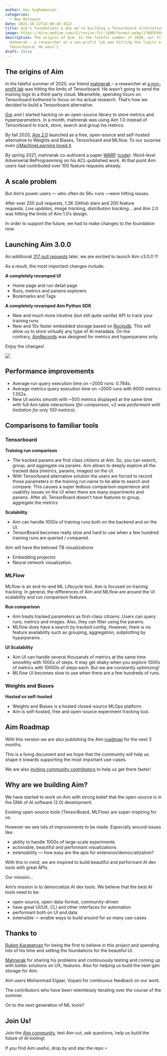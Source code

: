 ```yaml
---
author: Gev Soghomonian
categories:
  - New Releases
date: 2021-10-22T14:48:48.452Z
title: Aim’s foundations & why we’re building a Tensorboard alternative
image: https://miro.medium.com/v2/resize:fit:1400/format:webp/1*Bd5FbXnYnB3fbELmRLTPwA.png
description: The origins of Aim. In the fateful summer of 2020, our friend
  mahnerak – a researcher at a non-profit lab was hitting the limits of
  Tensorboard. He wasn’t
draft: false
---
```

## The origins of Aim

In the fateful summer of 2020, our friend [mahnerak](https://twitter.com/mahnerak) – a researcher at [a non-profit lab](https://yerevann.com/) was hitting the limits of Tensorboard. He wasn’t going to send the training logs to a third-party cloud. Meanwhile, spending hours on Tensorboard bothered to focus on his actual research. That’s how we decided to build a Tensorboard alternative.

[Gor](https://github.com/gorarakelyan) and I started hacking on an open-source library to store metrics and hyperparameters. In a month, mahnerak was using Aim 1.0 instead of Tensorboard to track, store, search and group his metrics.

By fall 2020, [Aim 2.0](https://aimstack.io/blog/new-releases/aim-v2-2-0-hugging-face-integration) launched as a free, open-source and self-hosted alternative to Weights and Biases, Tensorboard and MLflow. To our surprise even [r/MachineLearning loved it](https://www.reddit.com/r/MachineLearning/comments/jfgbij/project_aim_a_supereasy_way_to_record_search_and/).

 By spring 2021, mahnerak co-authoerd a paper [WARP](https://aclanthology.org/2021.acl-long.381/) ([code](https://github.com/yerevann/warp)): Word-level Adverserial ReProgramming on his ACL-published work. At that point Aim users had contributed over 100 feature requests already.

## A scale problem

But Aim’s power users — who often do 5K+ runs —were hitting issues.

After over 250 pull requests, 1.2K GitHub stars and 200 feature requests. *Live updates, image tracking, distribution tracking*… and Aim 2.0 was hitting the limits of Aim 1.0’s design.

In order to support the future, we had to make changes to the foundation now.

## Launching Aim 3.0.0

An additional [317 pull requests](https://github.com/aimhubio/aim/milestone/13?closed=1) later, we are excited to launch Aim v3.0.0 !!!

As a result, the most important changes include:

**A completely revamped UI**

* Home page and run detail page
* Runs, metrics and params explorers
* Bookmarks and Tags

**A completely revamped Aim Python SDK**

* New and much more intuitive (but still quite vanilla) API to track your training runs
* New and 10x faster embedded storage based on [Rocksdb](http://rocksdb.org/). This will allow us to store virtually any type of AI metadata. On the contrary, [AimRecords](https://github.com/aimhubio/aimrecords) was designed for metrics and hyperparams only.

Enjoy the changes!

![](https://miro.medium.com/v2/resize:fit:1400/1*xbg148dzileheVdOALBMBg.gif)

## Performance improvements

* Average run query execution time on ~2000 runs: 0.784s.
* Average metrics query execution time on ~2000 runs with 6000 metrics: 1.552s.
* New UI works smooth with ~500 metrics displayed at the same time with full Aim table interactions (*for comparison, v2 was performant with limitation for only 100 metrics*).

## Comparisons to familiar tools

### Tensorboard

**Training run comparison**

* The tracked params are first class citizens at Aim. So, you can search, group, and aggregate via params. Aim allows to deeply explore all the tracked data (metrics, params, images) on the UI.
* With Tensorboard alternative solution the users are forced to record those parameters in the training run name to be able to search and compare. This causes a super tedious comparison experience and usability issues on the UI when there are many experiments and params. After all, TensorBoard doesn’t have features to group, aggregate the metrics

**Scalability**

* Aim can handle 1000s of training runs both on the backend and on the UI.
* TensorBoard becomes really slow and hard to use when a few hundred training runs are queried / compared.

Aim will have the beloved TB visualizations

* Embedding projector.
* Neural network visualization.

### [](https://github.com/aimhubio/aim#mlflow)MLFlow

MLflow is an end-to-end ML Lifecycle tool. Aim is focused on training tracking. In general, the differences of Aim and MLflow are around the UI scalability and run comparison features.

**Run comparison**

* Aim treats tracked parameters as first-class citizens. Users can query runs, metrics and images. Also, they can filter using the params.
* MLflow does have a search by tracked config. However, there is no feature availability such as grouping, aggregation, subplotting by hyparparams .

**UI Scalability**

* Aim UI can handle several thousands of metrics at the same time smoothly with 1000s of steps. It may get shaky when you explore 1000s of metrics with 10000s of steps each. But we are constantly optimizing!
* MLflow UI becomes slow to use when there are a few hundreds of runs.

### [](https://github.com/aimhubio/aim#weights-and-biases)Weights and Biases

**Hosted vs self-hosted**

* Weights and Biases is a hosted closed-source MLOps platform.
* Aim is self-hosted, free and open-source experiment tracking tool.

## Aim Roadmap[](https://github.com/aimhubio/aim#tensorboard)

With this version we are also publishing the Aim [roadmap](https://github.com/aimhubio/aim#roadmap) for the next 3 months.

This is a living document and we hope that the community will help us shape it towards supporting the most important use-cases.

We are also [inviting community contributors](https://github.com/aimhubio/aim#community) to help us get there faster!

## Why are we building Aim?

We have started to work on Aim with strong belief that the open-source is in the DNA of AI software (2.0) development.

Existing open-source tools (TensorBoard, MLFlow) are super-inspiring for us.

However we see lots of improvements to be made. Especially around issues like:

* ability to handle 1000s of large-scale experiments
* actionable, beautiful and performant visualizations
* extensibility — how easy are the apis for extension/democratization?

With this in mind, we are inspired to build beautiful and performant AI dev tools with great APIs.

Our mission…

Aim’s mission is to democratize AI dev tools. We believe that the best AI tools need to be:

* open-source, open-data-format, community-driven
* have great UI/UX, CLI and other interfaces for automation
* performant both on UI and data
* extensible — enable ways to build around for so many use-cases

## Thanks to

[Ruben Karapetyan](https://twitter.com/roubkar) for being the first to believe in this project and spending lots of his time and setting the foundations for the beautiful UI.

[Mahnerak](https://twitter.com/mahnerak) for sharing his problems and continuously testing and coming up with better solutions on UX, features. Also for helping us build the next-gen storage for Aim.

Aim users Mohammad Elgaar, Vopani for continuous feedback on our work.

The contributors who have been relentlessly iterating over the course of the summer.

On to the next generation of ML tools!!

## Join Us!



Join the [Aim community](https://community.aimstack.io/), test Aim out, ask questions, help us build the future of AI tooling!

If you find Aim useful, drop by and star the repo ⭐